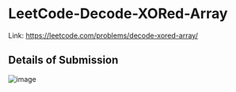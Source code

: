 # LeetCode-Decode-XORed-Array
Link: https://leetcode.com/problems/decode-xored-array/
## Details of Submission
![image](https://github.com/mgalang229/LeetCode-Decode-XORed-Array/assets/51401355/ecd43ef3-7bb3-4d36-aa4a-7333ac8512f9)
